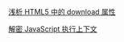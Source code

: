 [浅析 HTML5 中的 download 属性](https://zhuanlan.zhihu.com/p/58888918)

[解密 JavaScript 执行上下文](https://juejin.im/post/5cda8c8051882569223af63d?utm_source=gold_browser_extension#heading-7)